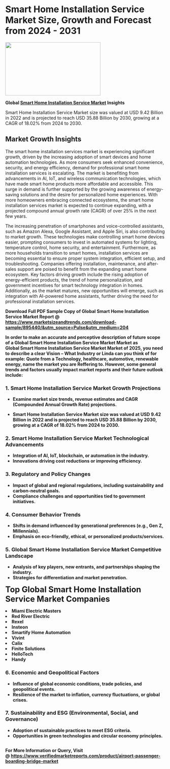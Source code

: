<H1>Smart Home Installation Service Market Size, Growth and Forecast from 2024 - 2031</H1><img class="aligncenter size-medium wp-image-584254" src="https://thirdeyenews.in/wp-content/uploads/2024/09/Global-Market-Research-300x168.jpeg" alt="" width="300" height="168" /><p><strong>Global&nbsp;<a href="https://www.marketsizeandtrends.com/download-sample/895440/&amp;utm_source=Pulse&amp;utm_medium=204">Smart Home Installation Service Market</a> Insights</strong></p><p>Smart Home Installation Service Market size was valued at USD 9.42 Billion in 2022 and is projected to reach USD 35.88 Billion by 2030, growing at a CAGR of 18.02% from 2024 to 2030.</p><p><h2>Market Growth Insights</h2> <p>The smart home installation services market is experiencing significant growth, driven by the increasing adoption of smart devices and home automation technologies. As more consumers seek enhanced convenience, security, and energy efficiency, demand for professional smart home installation services is escalating. The market is benefiting from advancements in AI, IoT, and wireless communication technologies, which have made smart home products more affordable and accessible. This surge in demand is further supported by the growing awareness of energy-saving solutions and the desire for personalized home experiences. With more homeowners embracing connected ecosystems, the smart home installation services market is expected to continue expanding, with a projected compound annual growth rate (CAGR) of over 25% in the next few years.</p> <p><strong></strong></p> <p>The increasing penetration of smartphones and voice-controlled assistants, such as Amazon Alexa, Google Assistant, and Apple Siri, is also contributing to market growth. These technologies make controlling smart home devices easier, prompting consumers to invest in automated systems for lighting, temperature control, home security, and entertainment. Furthermore, as more households transition to smart homes, installation services are becoming essential to ensure proper system integration, efficient setup, and troubleshooting. Companies offering installation, maintenance, and after-sales support are poised to benefit from the expanding smart home ecosystem. Key factors driving growth include the rising adoption of energy-efficient products, the trend of home personalization, and government incentives for smart technology integration in homes. Additionally, as the market matures, new opportunities will emerge, such as integration with AI-powered home assistants, further driving the need for professional installation services.</p> <p><strong></p><p><span class=""><strong>Download Full PDF Sample Copy of Global Smart Home Installation Service Market Report</strong> @ <a href="https://www.marketsizeandtrends.com/download-sample/895440/&amp;utm_source=Pulse&amp;utm_medium=204" target="_blank">https://www.marketsizeandtrends.com/download-sample/895440/&amp;utm_source=Pulse&amp;utm_medium=204</a></span></p><p>In order to make an accurate and perceptive description of future scope of a Global&nbsp;Smart Home Installation Service Market Market as Global&nbsp;Smart Home Installation Service Market Market of 2025, you need to describe a clear Vision &ndash; What Industry or Linda can you think of for example: Quote from a Technology, healthcare, automotive, renewable energy, name the market you are Reffering to. However, some general trends and factors usually impact market reports and their future outlook include:</p><h3>1.&nbsp;<strong>Smart Home Installation Service Market Growth Projections</strong></h3><ul><li>Examine market size trends, revenue estimates and CAGR (Compounded Annual Growth Rate) projections.</li><li><p>Smart Home Installation Service Market size was valued at USD 9.42 Billion in 2022 and is projected to reach USD 35.88 Billion by 2030, growing at a CAGR of 18.02% from 2024 to 2030.</p></li></ul><h3>2.&nbsp;<strong>Smart Home Installation Service Market Technological Advancements</strong></h3><ul><li>Integration of AI, IoT, blockchain, or automation in the industry.</li><li>Innovations driving cost reductions or improving efficiency.</li></ul><h3>3.&nbsp;<strong>Regulatory and Policy Changes</strong></h3><ul><li>Impact of global and regional regulations, including sustainability and carbon-neutral goals.</li><li>Compliance challenges and opportunities tied to government initiatives.</li></ul><h3>4.&nbsp;<strong>Consumer Behavior Trends</strong></h3><ul><li>Shifts in demand influenced by generational preferences (e.g., Gen Z, Millennials).</li><li>Emphasis on eco-friendly, ethical, or personalized products/services.</li></ul><h3>5.&nbsp;<strong>Global Smart Home Installation Service Market Competitive Landscape</strong></h3><ul><li>Analysis of key players, new entrants, and partnerships shaping the industry.</li><li>Strategies for differentiation and market penetration.</li></ul><p data-pm-slice="1 1 []"><span style="color: inherit; font-family: inherit; font-size: 25px;">Top Global Smart Home Installation Service Market Companies</span></p><div class="" data-test-id=""><p><li>Miami Electric Masters</li><li> Red River Electric</li><li> Rexel</li><li> Insteon</li><li> Smartify Home Automation</li><li> Vivint</li><li> Calix</li><li> Finite Solutions</li><li> HelloTech</li><li> Handy</li></p></div><h3>6.&nbsp;<strong>Economic and Geopolitical Factors</strong></h3><ul><li>Influence of global economic conditions, trade policies, and geopolitical events.</li><li>Resilience of the market to inflation, currency fluctuations, or global crises.</li></ul><h3>7.&nbsp;<strong>Sustainability and ESG (Environmental, Social, and Governance)</strong></h3><ul><li>Adoption of sustainable practices to meet ESG criteria.</li><li>Opportunities in green technologies and circular economy principles.</li></ul><h2><strong style="font-size: 14px;">For More Information or Query, Visit @&nbsp;</strong><a style="background-color: #ffffff; font-size: 14px;" href="https://www.marketsizeandtrends.com/report/smart-home-installation-service-market-/" target="_blank">https://www.verifiedmarketreports.com/product/airport-passenger-boarding-bridge-market</a></h2>
